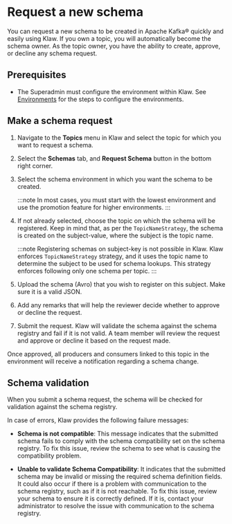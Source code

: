 # Request a new schema

You can request a new schema to be created in Apache Kafka® quickly and easily
using Klaw. If you own a topic, you will automatically become the schema
owner. As the topic owner, you have the ability to create, approve, or
decline any schema request.

## Prerequisites

- The Superadmin must configure the environment within Klaw. See
  [Environments](../../cluster-management/clusters-environments/index.md) for the steps to configure the environments.

## Make a schema request

1. Navigate to the **Topics** menu in Klaw and select the topic for
   which you want to request a schema.
2. Select the **Schemas** tab, and **Request Schema** button in the
   bottom right corner.
3. Select the schema environment in which you want the schema to be
   created.

   :::note
   In most cases, you must start with the lowest environment and use the
   promotion feature for higher environments.
   :::

4. If not already selected, choose the topic on which the schema will
   be registered. Keep in mind that, as per the `TopicNameStrategy`,
   the schema is created on the subject-value, where the subject is the
   topic name.

   :::note
   Registering schemas on subject-key is not possible in Klaw. Klaw enforces `TopicNameStrategy` strategy, and it uses
   the topic name to determine the subject to be used for schema lookups. This strategy enforces following only one
   schema per topic.
   :::

5. Upload the schema (Avro) that you wish to register on this subject.
   Make sure it is a valid JSON.
6. Add any remarks that will help the reviewer decide whether to
   approve or decline the request.
7. Submit the request. Klaw will validate the schema against the schema
   registry and fail if it is not valid. A team member will review the
   request and approve or decline it based on the request made.

Once approved, all producers and consumers linked to this topic in the environment will receive a notification regarding a schema change.

## Schema validation

When you submit a schema request, the schema will be checked for
validation against the schema registry.

In case of errors, Klaw provides the following failure messages:

- **Schema is not compatible**: This message indicates that the submitted
  schema fails to comply with the schema compatibility set on the schema
  registry. To fix this issue, review the schema to see what is causing
  the compatibility problem.

- **Unable to validate Schema
  Compatibility**: It indicates that the submitted schema may be invalid
  or missing the required schema definition fields. It could also occur if
  there is a problem with communication to the schema registry, such as if
  it is not reachable. To fix this issue, review your schema to ensure it
  is correctly defined. If it is, contact your administrator to resolve
  the issue with communication to the schema registry.
